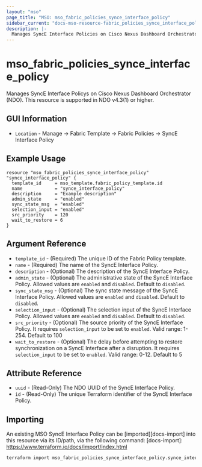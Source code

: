 ```yaml
---
layout: "mso"
page_title: "MSO: mso_fabric_policies_synce_interface_policy"
sidebar_current: "docs-mso-resource-fabric_policies_synce_interface_policy"
description: |-
  Manages SyncE Interface Policies on Cisco Nexus Dashboard Orchestrator (NDO)
---
```




# mso_fabric_policies_synce_interface_policy #

Manages SyncE Interface Policys on Cisco Nexus Dashboard Orchestrator (NDO). This resource is supported in NDO v4.3(1) or higher.

## GUI Information ##

* `Location` - Manage -> Fabric Template -> Fabric Policies -> SyncE Interface Policy

## Example Usage ##

```hcl
resource "mso_fabric_policies_synce_interface_policy" "synce_interface_policy" {
  template_id     = mso_template.fabric_policy_template.id
  name            = "synce_interface_policy"
  description     = "Example description"
  admin_state     = "enabled"
  sync_state_msg  = "enabled"
  selection_input = "enabled"
  src_priority    = 120
  wait_to_restore = 6
}
```

## Argument Reference ##

* `template_id` - (Required) The unique ID of the Fabric Policy template.
* `name` - (Required) The name of the SyncE Interface Policy.
* `description` - (Optional) The description of the SyncE Interface Policy.
* `admin_state` - (Optional) The administrative state of the SyncE Interface Policy. Allowed values are `enabled` and `disabled`. Default to `disabled`.
* `sync_state_msg` - (Optional) The sync state message of the SyncE Interface Policy. Allowed values are `enabled` and `disabled`. Default to `disabled`.
* `selection_input` - (Optional) The selection input of the SyncE Interface Policy. Allowed values are `enabled` and `disabled`. Default to `disabled`.
* `src_priority` - (Optional) The source priority of the SyncE Interface Policy. It requires `selection_input` to be set to `enabled`. Valid range: 1-254. Default to 100
* `wait_to_restore` - (Optional) The delay before attempting to restore synchronization on a SyncE Interface after a disruption. It requires `selection_input` to be set to `enabled`. Valid range: 0-12. Default to 5

## Attribute Reference ##

* `uuid` - (Read-Only) The NDO UUID of the SyncE Interface Policy.
* `id` - (Read-Only) The unique Terraform identifier of the SyncE Interface Policy.

## Importing ##

An existing MSO SyncE Interface Policy can be [imported][docs-import] into this resource via its ID/path, via the following command: [docs-import]: <https://www.terraform.io/docs/import/index.html>

```bash
terraform import mso_fabric_policies_synce_interface_policy.synce_interface_policy templateId/{template_id}/SyncEInterfacePolicy/{name}
```
